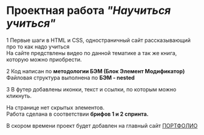 # Проектная работа *"Научиться учиться"*
1 Первые шаги в HTML и CSS, одностраничный сайт рассказывающий про то как надо учиться  
На сайте предствлены видео по данной тематике а так же книга, которую можно приобрести.  
  
2 Код написан по **методологии БЭМ (Блок Элемент Модификатор)** Файловая структура выполнена по **БЭМ - nested**  
  
3 В футер добавлены иконки, текст и ссылки, по которым можно кликнуть.  
  
На странице нет скрытых элементов.  
Работа сделана в соответствии **брифов 1 и 2 спринта.**  

В скором времени проект будет добавлен на главный сайт [ПОРТФОЛИО](https://kikerq.github.io/project-1/)
